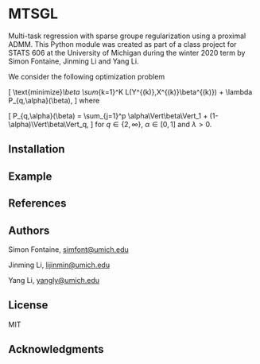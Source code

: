 # MTSGL

Multi-task regression with sparse groupe regularization using a proximal ADMM. This Python module was created as part of
a class project for STATS 606 at the University of Michigan during the winter 2020 term by Simon Fontaine, Jinming Li
and Yang Li.

We consider the following optimization problem

\[
    \text{minimize}_\beta
    \sum_{k=1}^K L(Y^{(k)},X^{(k)}\beta^{(k)})
    + \lambda P_{q,\alpha}(\beta),
\]
where

\[
    P_{q,\alpha}(\beta)
    = \sum_{j=1}^p \alpha\Vert\beta\Vert_1
    + (1-\alpha)\Vert\beta\Vert_q,
\]
for $q \in \{2,\infty\}$, $\alpha\in[0,1]$ and $\lambda>0$.

## Installation

## Example

## References

## Authors
Simon Fontaine, simfont@umich.edu

Jinming Li, lijinmin@umich.edu

Yang Li, yangly@umich.edu

## License

MIT

## Acknowledgments
